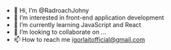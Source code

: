 - 👋 Hi, I’m @RadroachJohny
- 👀 I’m interested in front-end application development
- 🌱 I’m currently learning JavaScript and React
- 💞️ I’m looking to collaborate on ...
- 📫 How to reach me igorlaitofficial@gmail.com

<!---
RadroachJohny/RadroachJohny is a ✨ special ✨ repository because its `README.md` (this file) appears on your GitHub profile.
You can click the Preview link to take a look at your changes.
--->
